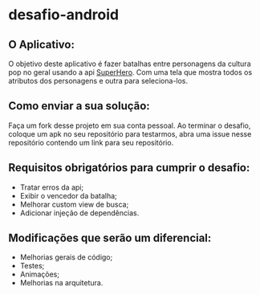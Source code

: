 # desafio-android

## O Aplicativo:
O objetivo deste aplicativo é fazer batalhas entre personagens da cultura pop no geral usando a api [SuperHero](superheroapi.com). Com uma tela que mostra todos os atributos dos personagens e outra para seleciona-los.

## Como enviar a sua solução:

Faça um fork desse projeto em sua conta pessoal. Ao terminar o desafio, coloque um apk no seu repositório para testarmos, abra uma issue nesse repositório contendo um link para seu repositório.

## Requisitos obrigatórios para cumprir o desafio:

* Tratar erros da api;
* Exibir o vencedor da batalha;
* Melhorar custom view de busca;
* Adicionar injeção de dependências.

## Modificações que serão um diferencial:

* Melhorias gerais de código;
* Testes;
* Animações;
* Melhorias na arquitetura.
